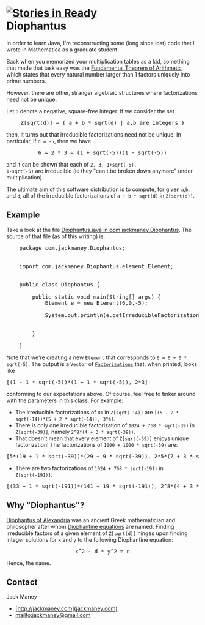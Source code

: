 [![Stories in Ready](http://badge.waffle.io/jackmaney/Diophantus.png)](http://waffle.io/jackmaney/Diophantus)  
Diophantus
=======

In order to learn Java, I'm reconstructing some (long since lost) code that I wrote in Mathematica as a graduate student.

Back when you memorized your multiplication tables as a kid, something that made that task easy was the [Fundamental Theorem of Arithmetic](http://en.wikipedia.org/wiki/Fundamental_theorem_of_arithmetic), which states that every natural number larger than 1 factors uniquely into prime numbers.

However, there are other, stranger algebraic structures where factorizations need not be unique.

Let <code>d</code> denote a negative, square-free integer. If we consider the set

<center><pre>Z[sqrt(d)] = { a + b * sqrt(d) | a,b are integers }</pre></center>

then, it turns out that irreducible factorizations need not be unique. In particular, if <code>d = -5</code>, then we have

<center><pre>6 = 2 * 3 = (1 + sqrt(-5))(1 - sqrt(-5))</pre></center>

and it can be shown that each of <code>2, 3, 1+sqrt(-5), 1-sqrt(-5)</code> are irreducible (ie they "can't be broken down anymore" under multiplication).

The ultimate aim of this software distribution is to compute, for given <code>a</code>,<code>b</code>, and <code>d</code>, all of the irreducible factorizations of <code>a + b * sqrt(d)</code> in <code>Z[sqrt(d)]</code>.

Example
-------

Take a look at the file [Diophantus.java in com.jackmaney.Diophantus](https://github.com/jackmaney/Diophantus/blob/master/src/com/jackmaney/Diophantus/Diophantus.java). The source of that file (as of this writing) is:

<pre>
	package com.jackmaney.Diophantus;


	import com.jackmaney.Diophantus.element.Element;


	public class Diophantus {

		public static void main(String[] args) {
			Element e = new Element(6,0,-5);
			
			System.out.println(e.getIrreducibleFactorizations());
			

		}

	}
</pre>

Note that we're creating a new `Element` that corresponds to `6 = 6 + 0 * sqrt(-5)`. The output is a `Vector` of [`Factorizations`](https://github.com/jackmaney/Diophantus/blob/master/src/com/jackmaney/Diophantus/Factorization.java) that, when printed, looks like

<pre>[(1 - 1 * sqrt(-5))*(1 + 1 * sqrt(-5)), 2*3]</pre>

conforming to our expectations above. Of course, feel free to tinker around with the parameters in this class. For example:

* The irreducible factorizations of `81` in `Z[sqrt(-14)]` are `[(5 - 2 * sqrt(-14))*(5 + 2 * sqrt(-14)), 3^4]`.
* There is only one irreducible factorization of `1024 + 768 * sqrt(-39)` in `Z[sqrt(-39)]`, namely `2^8*(4 + 3 * sqrt(-39))`.
* That doesn't mean that every element of `Z[sqrt(-39)]` enjoys unique factorization! The factorizations of `1000 + 1000 * sqrt(-39)` are:
<pre>[5*(19 + 1 * sqrt(-39))*(29 + 9 * sqrt(-39)), 2*5*(7 + 3 * sqrt(-39))*(31 + 1 * sqrt(-39)), 2^3*5^3*(1 + 1 * sqrt(-39))]</pre>
* There are two factorizations of `1024 + 768 * sqrt(-191)` in `Z[sqrt(-191)]`:

<pre>[(33 + 1 * sqrt(-191))*(141 + 19 * sqrt(-191)), 2^8*(4 + 3 * sqrt(-191))]</pre>


Why "Diophantus"?
-------

[Diophantus of Alexandria](http://en.wikipedia.org/wiki/Diophantus) was an ancient Greek mathematician and philosopher after whom [Diophantine equations](http://en.wikipedia.org/wiki/Diophantine_equation) are named. Finding irreducible factors of a given element of <code>Z[sqrt(d)]</code> hinges upon finding integer solutions for <code>x</code> and <code>y</code> to the following Diophantine equation:

<center><pre>x^2 - d * y^2 = n</pre></center>

Hence, the name.

Contact
-------

Jack Maney
* [http://jackmaney.com](jackmaney.com)
* [mailto:jackmaney@gmail.com](jackmaney@gmail.com)
